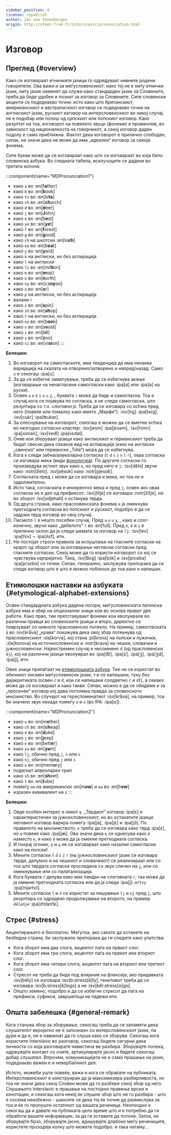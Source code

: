 ```yaml
---
sidebar_position: 4
license: republish
author: Jan van Steenbergen
origin: http://steen.free.fr/interslavic/pronunciation.html
---
```


# Изговор

## Преглед \{#overview}

Како се изговараат етничките јазици го одредуваат нивните родени говорители. Ова важи и за меѓусловенскиот: иако тој не е ниту етнички јазик, ниту јазик наменет да служи како стандарден јазик за Словените, треба да биде удобен и познат за изговор за Словените. Сите словенски акценти се подеднакво точни: исто како што британскиот, американскиот и австралискиот изговор се подеднакво точни на англискиот јазик, рускиот изговор на интерсловенскиот во никој случај не е подобар или полош од српскиот или полскиот изговор. Како резултат на тоа, изговорот на повеќето звуци (фонеми) е променлив, во зависност од националноста на говорникот, а секој изговор даден подолу е само приближна. Фактот дека изговорот е прилично слободен, сепак, не значи дека не може да има „идеален“ изговор за секоја фонема.

Сите букви може да се изговараат како што се изговараат во која било словенска азбука. Во следната табела, исклучоците се дадени во третата колона:

:::component{name="MDPronunciation1"}
- како `a` во :en[f**a**ther]
- како `b` во :en[**b**ook]
- како `ts` во :en[bi**ts**]
- како `ch` во :en[**ch**urch]
- како `d` во :en[**d**eer]
- како `j` во :en[**J**ohn]
- како `e` во :en[b**e**st]
- како `ye` во :en[**ye**t]
- како `f` во :en[**f**orest]
- како `g` во :en[**g**ood]
- како `ch` на шкотски :en[lo**ch**]
- како `ea` во :en[b**ea**t]
- како `y` во :en[**y**ard]
- како `k` на англиски, но без аспирација
- како `l` на англиски
- како `li` во :en[mil**li**on]
- како `m` во :en[**m**op]
- како `n` во :en[**n**orth]
- како `ny` во :en[ca**ny**on]
- како `o` во :en[**o**r]
- како `p` на англиски, но без аспирација
- валани `r`
- како `s` во :en[**s**pin]
- како `sh` во :en[**sh**op]
- како `t` на англиски, но без аспирација
- како `oo` во :en[b**oo**k]
- како `v` во :en[a**v**oid]
- како `i` во :en[b**i**t]
- како `z` во :en[**z**oo]
- како `si` во :en[vi**si**on]
:::

**Белешки:**

1. Во изговорот на самогласките, има тенденција да има некаква варијација на скалата на отворено/затворено и напред/назад. Само `u` е секогаш :ipa[u].
2. За да се избегне заматување, треба да се избегнува акање (изговарање на ненагласени самогласки како :ipa[ɑ] или :ipa[ə] на руски).
3. Освен `a` `e` `ě` `i` `o` `u` `y`, , буквата `r` може да биде и самогласка. Тоа е случај кога се појавува по согласка, а не следи самогласка, што резултира со т.н. _слоговно р_. Треба да се изговара со schwa пред него (повеќе или помалку како името „Марфи“): :isv[trg] :ipa[tərg], :isv[cukr] :ipa[ʦukər].
4. За олеснување на изговорот, секогаш е можно да се вметне schwa во незгодно согласно кластер: :isv[jesm] :ipa[jɛsǝm], :isv[himn] :ipa[ximǝn], :isv[vedl] :ipa[vɛdǝl].
5. Оние кои зборуваат јазици како англискиот и германскиот треба да бидат свесни дека секаков вид на аспирација (како на англиски „свинско“ или германски „Tüte“) мора да се избегнува.
6. Кога `ě` следи забна/алвеоларна согласка (`t` `d` `s` `z` `n` `l` `r`), оваа согласка се изговара мека (види [фонологија][1]). По другите согласки го произведува истиот звук како `e`, но пред него е `j`: :isv[dělo] звучи како :notr[ďelo], :isv[pěsok]  како :notr[pjesok].
7. Согласката пред `i` може да се изговара и мека, но тоа не е задолжително.
8. Исто така, согласката е инхерентно мека и пред `j`, освен ако оваа согласка не е дел од префиксот: :isv[žitje] се изговара :notr[žiťje], но во зборот :isv[odjehati] `d` останува тврда.
9. Од друга страна, иако прасловенската фонема `e` ја омекнува претходната согласка во полскиот и рускиот, подобро е да се задржи тврд изговор во овој случај.
10. Писмото `l` е нешто посебен случај. Пред `a` `o` `u` `y`, , како и слог-конечно, звучи како „дебелото“ `l` во :en[full]. Пред `e`, `ě`  и `i` е прилично склон да ја следи шемата за изговор на `lj`: :isv[lev] :ipa[lʲɛv]  \~ :ipa[ʎɛf], итн.
11. Не постојат строги правила за испуштање на гласните согласки на крајот од зборот или за изговарање негласни согласки пред гласните согласки. Секој може да го користи изговорот со кој се чувствува најпријатно. Така, :isv[Bog] :ipa[bɔk]  и :isv[prosba] :ipa[prɔzbɑ]  се точни. Сепак, генерално, заслужува препорака да се следи изговор што е што е можно поблизок до тоа како е напишан.

## Етимолошки наставки на азбуката \{#etymological-alphabet-extensions}

Освен стандардната азбука дадена погоре, меѓусловенската латинска азбука има и збир на опционални знаци кои во основа прават две работи. Како прво, тие претставуваат фонеми кои еволуирале во различни правци во словенските јазици и второ, директно се поврзуваат со нивното прасловенско потекло. На пример, самогласката `å` во :isv[kråva] „крава“ покажува дека овој збор потекнува од прасловенскиот :sla[korva], кој стана :pl[krova] на полски и лужички, :zle[korova] на источнословенски и :notr[krava] на чешки, словачки и јужнословенски. Најекстремен случај е несомнено `đ` (од прасловенски `dj`), кој на различни јазици еволуирал во :ipa[d͡z], :ipa[z], :ipa[ʒ], :ipa[ʒd], :ipa[j],  итн.

Овие знаци припаѓаат на [етимолошката азбука][2]. Тие не се користат во обичниот писмен меѓусловенски јазик, т.е се напишани, туку без дијакритиката (освен `ć` и `đ`, кои се напишани соодветно `č` и `dž`), а секако може да се изговараат и како такви. Сепак, можно е да се обидеме и за „просечен“ изговор кој дава поголема правда за словенското мнозинство. Во случајот на гореспоменатиот :isv[kråva], на пример, тоа би значело звук некаде помеѓу `a` и `o` (во IPA: :ipa[ɒ]).

:::component{name="MDPronunciation2"}
- како `o` во :en[m**o**ther]
- како `ch` во :en[**ch**eap]
- како `d` во :en[**d**uke]
- како `j` во :en[**j**eep]
- како `e` во :en[bett**e**r]
- како `ya` во :en[**ya**m]
- како `lj`, обично пред `j`, `n`  или `s`
- како `nj`, обично пред `j` или `s`
- како `o` во :en[mem**o**ry]
- подигнат алвеоларен трил
- како `sh` во :en[**sh**eet]
- како `t` во :en[**t**ube]
- помеѓу `ow` на американски :en[m**ow**] и `ew` во :en[h**ew**]
- изразен еквивалент на `ś`
:::

**Белешки:**

1. Овде особен интерес е ликот `ę`. „Тврдиот“ изговор :ipa[ɛ] е карактеристичен за јужнословенскиот, но во останатите јазици неговиот изговор варира помеѓу :ipa[ja], :ipa[jɛ]  и :ipa[jɔ̃]. По правилото на мнозинството, `e` треба да се изговара како тврд :ipa[ɛ], но `ę` повеќе како :ipa[jæ]. Ова значи дека `ę` се однесува како `ě` наместо `e`, и како `ě` може да ја омекне претходната согласка.
2. И покрај огонек, `ę` и `ų` не се изговараат како назални самогласки како на полски!
3. Меките согласки `t́` `d́` `ś` `ź` `ŕ`  (на јужнословенскиот јазик се изговара тврди, делумно и на чешкиот и словачкиот) се реализираат или со тоа што тврдата согласка проследена со звук сличен на `j`, или со омекнување или со палатализација.
4. Кога буквата `ŕ` делува како мек пандан на слоговната `r`, таа може да ја омекне претходната согласка или да ја следи :ipa[j]: _`mŕtvy`_ :ipa[mjǝrtvɪ].
5. Меките согласки `ľ` и `ń` се користат за пишување `lj` и `nj` пред `j`, што резултира со одредено продолжување на второто, на пример _`dělańje`_ :ipa[dʲɛɫanʲĭɛ].

## Стрес \{#stress}

Акцентирањето е бесплатно. Меѓутоа, ако сакате да останете на безбедна страна, би заслужило препорака да ги следите како упатства:

- Кога зборот има два слога, акцентот паѓа на првиот слог.
- Кога зборот има три слога, акцентот паѓа на првиот или вториот слог.
- Кога зборот има четири слога, акцентот паѓа на вториот или третиот слог.
- Стресот не треба да биде под влијание на флексија; ако придавката :isv[běly] се изговара :isv[b:stress[ě]ly], генитивот треба да се изговара :isv[b:stress[ě]logo] а не :isv[běl:stress[o]go].
- Општо земено, подобро е да се избегне стресот да паѓа на префикси, суфикси, завршетоци на падежи итн.

## Општа забелешка \{#general-remark}

Кога станува збор за зборување, секогаш треба да се запамети дека слушателот веројатно не е запознаен со интерсловенскиот јазик, па дури и да е, не е навикнат да го слуша како се зборува. Секогаш кога користите Interslavic во разговор, секогаш бидете сигурни дека личноста со која разговарате навистина ве разбира. Зборувајте полека, одржувајте контакт со очите, артикулирајте јасно и бидете секогаш добар слушател. Впрочем, комуникацијата не е само прашање на јазик, подеднакво важен е и невербалниот дел.

Истото, можеби уште повеќе, важи и кога се обраќате на публиката. Интерсловенскиот е конструиран да ја максимизира разбирливоста, но тоа не значи дека секој Словен може да го разбере секој збор од него. Слушањето Interslavic е прашање на постојано правење врски и конотации, и секогаш кога некој ќе слушне збор што не го разбира - што е сосема неизбежно - шансите се дека тој ќе почне да размислува за тоа и ќе го пропушти остатокот од вашата реченица. Неопходно е секогаш да и давате на публиката цело време што и е потребно да ги обработи вашите информации, за да ги оставите да потоне. Затоа, не зборувајте брзо, зборувајте јасно, вдишувајте длабоко меѓу речениците, користете прозодија колку што можете подобро. и така натаму...

[1]: ./phonology.md#hard_and_soft

[2]: orthography.md#etymological_alphabet
